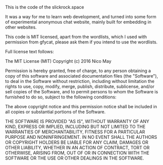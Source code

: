 This is the code of the slickrock.space

It was a way for me to learn web development, and turned into some form of experimental anonymous chat website, mainly built for embedding in other websites.

This code is MIT licensed, apart from the wordlists, which I used with permission from gfycat, please ask them if you intend to use the wordlists.

Full license text follows:

The MIT License (MIT)
Copyright (c) 2016 Nico May

Permission is hereby granted, free of charge, to any person obtaining a copy of this software and associated documentation files (the "Software"), to deal in the Software without restriction, including without limitation the rights to use, copy, modify, merge, publish, distribute, sublicense, and/or sell copies of the Software, and to permit persons to whom the Software is furnished to do so, subject to the following conditions:

The above copyright notice and this permission notice shall be included in all copies or substantial portions of the Software.

THE SOFTWARE IS PROVIDED "AS IS", WITHOUT WARRANTY OF ANY KIND, EXPRESS OR IMPLIED, INCLUDING BUT NOT LIMITED TO THE WARRANTIES OF MERCHANTABILITY, FITNESS FOR A PARTICULAR PURPOSE AND NONINFRINGEMENT. IN NO EVENT SHALL THE AUTHORS OR COPYRIGHT HOLDERS BE LIABLE FOR ANY CLAIM, DAMAGES OR OTHER LIABILITY, WHETHER IN AN ACTION OF CONTRACT, TORT OR OTHERWISE, ARISING FROM, OUT OF OR IN CONNECTION WITH THE SOFTWARE OR THE USE OR OTHER DEALINGS IN THE SOFTWARE.
